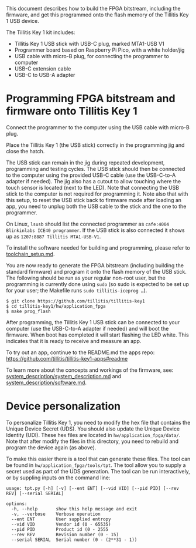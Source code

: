 
This document describes how to build the FPGA bitstream, including the
firmware, and get this programmed onto the flash memory of the
Tillitis Key 1 USB device.

The Tillitis Key 1 kit includes:

- Tillitis Key 1 USB stick with USB-C plug, marked MTA1-USB V1
- Programmer board based on Raspberry Pi Pico, with a white holder/jig
- USB cable with micro-B plug, for connecting the programmer to
  computer
- USB-C extension cable
- USB-C to USB-A adapter

# Programming FPGA bitstream and firmware onto Tillitis Key 1

Connect the programmer to the computer using the USB cable with
micro-B plug.

Place the Tillitis Key 1 (the USB stick) correctly in the programming
jig and close the hatch.

The USB stick can remain in the jig during repeated development,
programming and testing cycles. The USB stick should then be connected
to the computer using the provided USB-C cable (use the USB-C-to-A
adapter if needed). The jig also has a cutout to allow touching where
the touch sensor is located (next to the LED). Note that connecting
the USB stick to the computer is not required for programming it. Note
also that with this setup, to reset the USB stick back to firmware
mode after loading an app, you need to unplug both the USB cable to
the stick and the one to the programmer.

On Linux, `lsusb` should list the connected programmer as `cafe:4004
Blinkinlabs ICE40 programmer`. If the USB stick is also connected it
shows up as `1207:8887 Tillitis MTA1-USB-V1`.

To install the software needed for building and programming, please
refer to [toolchain_setup.md](toolchain_setup.md).

You are now ready to generate the FPGA bitstream (including building
the standard firmware) and program it onto the flash memory of the USB
stick. The following should be run as your regular non-root user, but
the programming is currently done using `sudo` (so sudo is expected to
be set up for your user; the Makefile runs `sudo tillitis-iceprog …`).

```
$ git clone https://github.com/tillitis/tillitis-key1
$ cd tillitis-key1/hw/application_fpga
$ make prog_flash
```

After programming, the Tillitis Key 1 USB stick can be connected to
your computer (use the USB-C-to-A adapter if needed) and will boot the
firmware. When boot has completed it will start flashing the LED
white. This indicates that it is ready to receive and measure an app.

To try out an app, continue to the README.md the apps repo:
https://github.com/tillitis/tillitis-key1-apps#readme

To learn more about the concepts and workings of the firmware, see:
[system_description/system_description.md](system_description/system_description.md)
and [system_description/software.md](system_description/software.md).

# Device personalization

To personalize Tillitis Key 1, you need to modify the hex file that
contains the Unique Device Secret (UDS). You should also update the
Unique Device Identity (UDI). These hex files are located in
`hw/application_fpga/data/`. Note that after modify the files in this
directory, you need to rebuild and program the device again (as
above).

To make this easier there is a tool that can generate these files. The
tool can be found in `hw/application_fpga/tools/tpt`. The tool allow
you to supply a secret used as part of the UDS generation. The tool
can be run interactively, or by suppling inputs on the command line:

```
usage: tpt.py [-h] [-v] [--ent ENT] [--vid VID] [--pid PID] [--rev REV] [--serial SERIAL]

options:
  -h, --help       show this help message and exit
  -v, --verbose    Verbose operation
  --ent ENT        User supplied entropy
  --vid VID        Vendor id (0 - 65535)
  --pid PID        Product id (0 - 2555
  --rev REV        Revision number (0 - 15)
  --serial SERIAL  Serial number (0 - (2**31 - 1))
```
